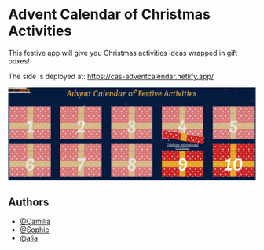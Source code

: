 # Advent Calendar of Christmas Activities

This festive app will give you Christmas activities ideas wrapped in gift boxes!

The side is deployed at: https://cas-adventcalendar.netlify.app/

<img src="App_screenshot.png" alt="Screenshot of advent calendar app">

## Authors

- [@Camilla](https://github.com/sea-breezy)
- [@Sophie](https://github.com/sea-breezy)
- [@alia](https://github.com/aliafarhana88)
